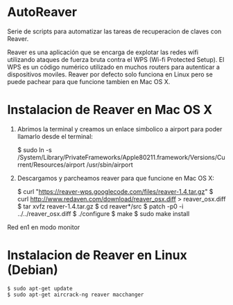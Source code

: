 # AutoReaver
Serie de scripts para automatizar las tareas de recuperacion de claves con Reaver.

Reaver es una aplicación que se encarga de explotar las redes wifi utilizando ataques de fuerza bruta contra el WPS (Wi-fi Protected Setup). El WPS es un código numérico utilizado en muchos routers para autenticar a dispositivos moviles.
Reaver por defecto solo funciona en Linux pero se puede pachear para que funcione tambien en Mac OS X.

# Instalacion de Reaver en Mac OS X
1) Abrimos la terminal y creamos un enlace simbolico a airport para poder llamarlo desde el terminal:

	$ sudo ln -s /System/Library/PrivateFrameworks/Apple80211.framework/Versions/Current/Resources/airport /usr/sbin/airport 

2) Descargamos y parcheamos reaver para que funcione en Mac OS X:

	$ curl "https://reaver-wps.googlecode.com/files/reaver-1.4.tar.gz" 
	$ curl http://www.redaven.com/download/reaver_osx.diff > reaver_osx.diff 
	$ tar xvfz reaver-1.4.tar.gz 
	$ cd reaver*/src 
	$ patch -p0 -i ../../reaver_osx.diff 
	$ ./configure $ make $ sudo make install  

Red en1 en modo monitor

# Instalacion de Reaver en Linux (Debian)

	$ sudo apt-get update
	$ sudo apt-get aircrack-ng reaver macchanger

